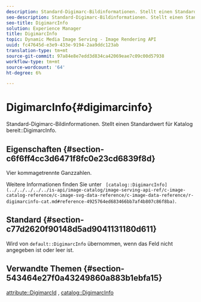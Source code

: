 ```yaml
---
description: Standard-Digimarc-Bildinformationen. Stellt einen Standardwert für Katalog-DigimarcInfo bereit.
seo-description: Standard-Digimarc-Bildinformationen. Stellt einen Standardwert für Katalog-DigimarcInfo bereit.
seo-title: DigimarcInfo
solution: Experience Manager
title: DigimarcInfo
topic: Dynamic Media Image Serving - Image Rendering API
uuid: fc47645d-e3e9-433e-9194-2aa9ddc123ab
translation-type: tm+mt
source-git-commit: 97a84e8e7edd3d834ca42069eae7c09c00d57938
workflow-type: tm+mt
source-wordcount: '64'
ht-degree: 6%

---
```



# DigimarcInfo{#digimarcinfo}

Standard-Digimarc-Bildinformationen. Stellt einen Standardwert für Katalog bereit::DigimarcInfo.

## Eigenschaften {#section-c6f6ff4cc3d6471f8fc0e23cd6839f8d}

Vier kommagetrennte Ganzzahlen.

Weitere Informationen finden Sie unter ` [catalog::DigimarcInfo](../../../../../is-api/image-catalog/image-serving-api-ref/c-image-catalog-reference/c-image-svg-data-reference/c-image-data-reference/r-digimarcinfo-cat.md#reference-4925764ed683466bb7af4b807c86f8ba)`.

## Standard {#section-c77d2620f90148d5ad9041131180d611}

Wird von `default::DigimarcInfo` übernommen, wenn das Feld nicht angegeben ist oder leer ist.

## Verwandte Themen {#section-543464e27f0a43249860a883b1ebfa15}

[attribute::DigimarcId](../../../../../is-api/image-catalog/image-serving-api-ref/c-image-catalog-reference/c-attributes-reference/r-digimarcid.md#reference-33e3eca7f1874510904e5c8645cecd68) ,  [catalog::DigimarcInfo](../../../../../is-api/image-catalog/image-serving-api-ref/c-image-catalog-reference/c-image-svg-data-reference/c-image-data-reference/r-digimarcinfo-cat.md#reference-4925764ed683466bb7af4b807c86f8ba)
